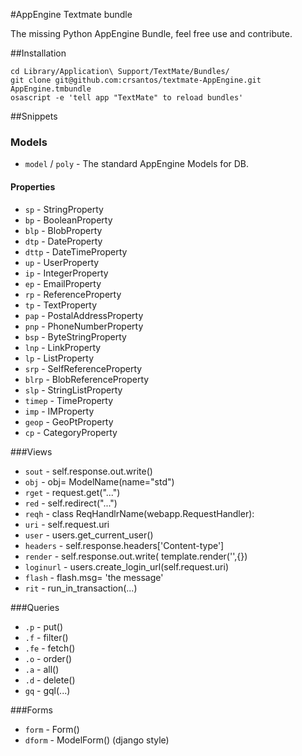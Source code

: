#AppEngine Textmate bundle

The missing Python AppEngine Bundle, feel free use and contribute.

##Installation

	cd Library/Application\ Support/TextMate/Bundles/
	git clone git@github.com:crsantos/textmate-AppEngine.git AppEngine.tmbundle
	osascript -e 'tell app "TextMate" to reload bundles'

##Snippets

### Models
* `model` / `poly` - The standard AppEngine Models for DB.

#### Properties
* `sp` - StringProperty
* `bp` - BooleanProperty
* `blp` - BlobProperty
* `dtp` - DateProperty
* `dttp` - DateTimeProperty
* `up` - UserProperty
* `ip` - IntegerProperty
* `ep` - EmailProperty
* `rp` - ReferenceProperty
* `tp` - TextProperty
* `pap` - PostalAddressProperty
* `pnp` - PhoneNumberProperty
* `bsp` - ByteStringProperty
* `lnp` - LinkProperty
* `lp` - ListProperty
* `srp` - SelfReferenceProperty
* `blrp` - BlobReferenceProperty
* `slp` - StringListProperty
* `timep` - TimeProperty
* `imp` - IMProperty
* `geop` - GeoPtProperty
* `cp` - CategoryProperty



###Views
* `sout` - self.response.out.write()
* `obj` - obj= ModelName(name="std")
* `rget` - request.get("...")
* `red` - self.redirect("...")
* `reqh` - class ReqHandlrName(webapp.RequestHandler):
* `uri` - self.request.uri
* `user` - users.get_current_user()
* `headers` - self.response.headers['Content-type']
* `render` - self.response.out.write( template.render('',{})
* `loginurl` - users.create_login_url(self.request.uri)
* `flash` - flash.msg= 'the message'
* `rit` -  run\_in_transaction(...)


###Queries
* `.p` - put()
* `.f` - filter()
* `.fe` - fetch()
* `.o` - order()
* `.a` - all()
* `.d` - delete()
* `gq` - gql(...)


###Forms
* `form` - Form()
* `dform` - ModelForm() (django style)
